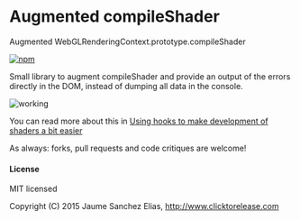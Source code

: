 # Augmented compileShader
Augmented WebGLRenderingContext.prototype.compileShader

[![npm](https://nodei.co/npm/augmented-compile-shader.png)](https://www.npmjs.com/package/augmented-compile-shader)

Small library to augment compileShader and provide an output of the errors directly in the DOM, instead of dumping all data in the console.

![working](http://www.clicktorelease.com/blog/shader-error-log/dom-report.jpg)

You can read more about this in [Using hooks to make development of shaders a bit easier](http://www.clicktorelease.com/blog/using-hooks-for-easier-development-webgl-glsl)

As always: forks, pull requests and code critiques are welcome!

#### License ####

MIT licensed

Copyright (C) 2015 Jaume Sanchez Elias, http://www.clicktorelease.com